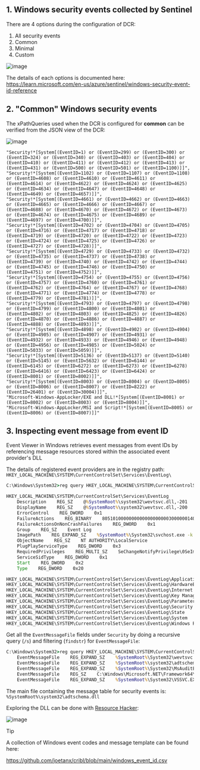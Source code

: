 ## 1. Windows security events collected by Sentinel

There are 4 options during the configuration of DCR:

1. All security events
2. Common
3. Minimal
4. Custom

![image](https://github.com/user-attachments/assets/ea3e9ea8-0eb4-49b6-aceb-810e966834c4)

The details of each options is documented here: https://learn.microsoft.com/en-us/azure/sentinel/windows-security-event-id-reference

## 2. "Common" Windows security events

The xPathQueries used when the DCR is configured for **common** can be verified from the JSON view of the DCR:

![image](https://github.com/user-attachments/assets/4e9d65a9-145f-4212-86d4-4af68fa7b84e)

```
"Security!*[System[(EventID=1) or (EventID=299) or (EventID=300) or (EventID=324) or (EventID=340) or (EventID=403) or (EventID=404) or (EventID=410) or (EventID=411) or (EventID=412) or (EventID=413) or (EventID=431) or (EventID=500) or (EventID=501) or (EventID=1100)]]",
"Security!*[System[(EventID=1102) or (EventID=1107) or (EventID=1108) or (EventID=4608) or (EventID=4610) or (EventID=4611) or (EventID=4614) or (EventID=4622) or (EventID=4624) or (EventID=4625) or (EventID=4634) or (EventID=4647) or (EventID=4648) or (EventID=4649) or (EventID=4657)]]",
"Security!*[System[(EventID=4661) or (EventID=4662) or (EventID=4663) or (EventID=4665) or (EventID=4666) or (EventID=4667) or (EventID=4688) or (EventID=4670) or (EventID=4672) or (EventID=4673) or (EventID=4674) or (EventID=4675) or (EventID=4689) or (EventID=4697) or (EventID=4700)]]",
"Security!*[System[(EventID=4702) or (EventID=4704) or (EventID=4705) or (EventID=4716) or (EventID=4717) or (EventID=4718) or (EventID=4719) or (EventID=4720) or (EventID=4722) or (EventID=4723) or (EventID=4724) or (EventID=4725) or (EventID=4726) or (EventID=4727) or (EventID=4728)]]",
"Security!*[System[(EventID=4729) or (EventID=4733) or (EventID=4732) or (EventID=4735) or (EventID=4737) or (EventID=4738) or (EventID=4739) or (EventID=4740) or (EventID=4742) or (EventID=4744) or (EventID=4745) or (EventID=4746) or (EventID=4750) or (EventID=4751) or (EventID=4752)]]",
"Security!*[System[(EventID=4754) or (EventID=4755) or (EventID=4756) or (EventID=4757) or (EventID=4760) or (EventID=4761) or (EventID=4762) or (EventID=4764) or (EventID=4767) or (EventID=4768) or (EventID=4771) or (EventID=4774) or (EventID=4778) or (EventID=4779) or (EventID=4781)]]",
"Security!*[System[(EventID=4793) or (EventID=4797) or (EventID=4798) or (EventID=4799) or (EventID=4800) or (EventID=4801) or (EventID=4802) or (EventID=4803) or (EventID=4825) or (EventID=4826) or (EventID=4870) or (EventID=4886) or (EventID=4887) or (EventID=4888) or (EventID=4893)]]",
"Security!*[System[(EventID=4898) or (EventID=4902) or (EventID=4904) or (EventID=4905) or (EventID=4907) or (EventID=4931) or (EventID=4932) or (EventID=4933) or (EventID=4946) or (EventID=4948) or (EventID=4956) or (EventID=4985) or (EventID=5024) or (EventID=5033) or (EventID=5059)]]",
"Security!*[System[(EventID=5136) or (EventID=5137) or (EventID=5140) or (EventID=5145) or (EventID=5632) or (EventID=6144) or (EventID=6145) or (EventID=6272) or (EventID=6273) or (EventID=6278) or (EventID=6416) or (EventID=6423) or (EventID=6424) or (EventID=8001) or (EventID=8002)]]",
"Security!*[System[(EventID=8003) or (EventID=8004) or (EventID=8005) or (EventID=8006) or (EventID=8007) or (EventID=8222) or (EventID=26401) or (EventID=30004)]]",
"Microsoft-Windows-AppLocker/EXE and DLL!*[System[(EventID=8001) or (EventID=8002) or (EventID=8003) or (EventID=8004)]]",
"Microsoft-Windows-AppLocker/MSI and Script!*[System[(EventID=8005) or (EventID=8006) or (EventID=8007)]]"
```

## 3. Inspecting event message from event ID

Event Viewer in Windows retrieves event messages from event IDs by referencing message resources stored within the associated event provider's DLL

The details of registered event providers are in the registry path: `HKEY_LOCAL_MACHINE\SYSTEM\CurrentControlSet\Services\EventLog\`

```cmd
C:\Windows\System32>reg query HKEY_LOCAL_MACHINE\SYSTEM\CurrentControlSet\Services\EventLog\

HKEY_LOCAL_MACHINE\SYSTEM\CurrentControlSet\Services\EventLog
    Description    REG_SZ    @%SystemRoot%\system32\wevtsvc.dll,-201
    DisplayName    REG_SZ    @%SystemRoot%\system32\wevtsvc.dll,-200
    ErrorControl    REG_DWORD    0x1
    FailureActions    REG_BINARY    80510100000000000000000003000000140000000100000060EA000001000000C0D401000000000000000000
    FailureActionsOnNonCrashFailures    REG_DWORD    0x1
    Group    REG_SZ    Event Log
    ImagePath    REG_EXPAND_SZ    %SystemRoot%\System32\svchost.exe -k LocalServiceNetworkRestricted -p
    ObjectName    REG_SZ    NT AUTHORITY\LocalService
    PlugPlayServiceType    REG_DWORD    0x3
    RequiredPrivileges    REG_MULTI_SZ    SeChangeNotifyPrivilege\0SeImpersonatePrivilege\0SeAuditPrivilege
    ServiceSidType    REG_DWORD    0x1
    Start    REG_DWORD    0x2
    Type    REG_DWORD    0x20

HKEY_LOCAL_MACHINE\SYSTEM\CurrentControlSet\Services\EventLog\Application
HKEY_LOCAL_MACHINE\SYSTEM\CurrentControlSet\Services\EventLog\HardwareEvents
HKEY_LOCAL_MACHINE\SYSTEM\CurrentControlSet\Services\EventLog\Internet Explorer
HKEY_LOCAL_MACHINE\SYSTEM\CurrentControlSet\Services\EventLog\Key Management Service
HKEY_LOCAL_MACHINE\SYSTEM\CurrentControlSet\Services\EventLog\Parameters
HKEY_LOCAL_MACHINE\SYSTEM\CurrentControlSet\Services\EventLog\Security
HKEY_LOCAL_MACHINE\SYSTEM\CurrentControlSet\Services\EventLog\State
HKEY_LOCAL_MACHINE\SYSTEM\CurrentControlSet\Services\EventLog\System
HKEY_LOCAL_MACHINE\SYSTEM\CurrentControlSet\Services\EventLog\Windows PowerShell
```

Get all the `EventMessageFile` fields under `Security` by doing a recursive query (`/s`) and filtering (`findstr`) for `EventMessageFile`:

```cmd
C:\Windows\System32>reg query HKEY_LOCAL_MACHINE\SYSTEM\CurrentControlSet\Services\EventLog\Security /s | findstr EventMessageFile
    EventMessageFile    REG_EXPAND_SZ    %SystemRoot%\System32\wevtsvc.dll
    EventMessageFile    REG_EXPAND_SZ    %SystemRoot%\system32\adtschema.dll
    EventMessageFile    REG_EXPAND_SZ    %SystemRoot%\System32\MsAuditE.dll
    EventMessageFile    REG_SZ    C:\Windows\Microsoft.NET\Framework64\v4.0.30319\ServiceModelEvents.dll
    EventMessageFile    REG_EXPAND_SZ    %SystemRoot%\System32\VSSVC.EXE
```

The main file containing the message table for security events is: `%SystemRoot%\system32\adtschema.dll`

Exploring the DLL can be done with [Resource Hacker](https://www.angusj.com/resourcehacker/):

![image](https://github.com/user-attachments/assets/2d78709c-e085-45e9-aa9e-b9dbc38689f6)

> [!Tip]
> 
> A collection of Windows event codes and message template can be found here:
>
> https://github.com/joetanx/cribl/blob/main/windows_event_id.csv
